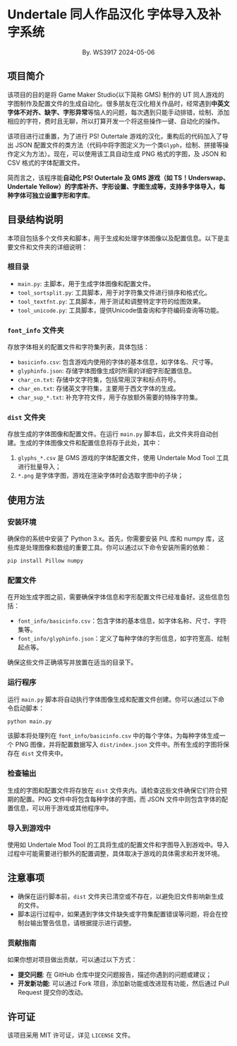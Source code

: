 # Undertale 同人作品汉化 字体导入及补字系统
<center>
    By. WS3917  2024-05-06
</center>

## 项目简介

该项目的目的是将 Game Maker Studio(以下简称 GMS) 制作的 UT 同人游戏的字图制作及配置文件的生成自动化。很多朋友在汉化相关作品时，经常遇到**中英文字体不对齐、缺字、字形异常**等恼人的问题，每次遇到只能手动排错，绘制、添加相应的字符，费时且无聊，所以打算开发一个将这些操作一键、自动化的操作。

该项目进行过重置，为了进行 PS! Outertale 游戏的汉化，重构后的代码加入了导出 JSON 配置文件的类方法（代码中将字图定义为一个类`Glyph`，绘制、拼接等操作定义为方法）。现在，可以使用该工具自动生成 PNG 格式的字图，及 JSON 和 CSV 格式的字体配置文件。

简而言之，该程序能**自动化 PS! Outertale 及 GMS 游戏（如 TS！Underswap、Undertale Yellow）的字库补齐、字形设置、字图生成等，支持多字体导入，每种字体可独立设置字形和字库**。


## 目录结构说明

本项目包括多个文件夹和脚本，用于生成和处理字体图像以及配置信息。以下是主要文件和文件夹的详细说明：

### 根目录
- `main.py`: 主脚本，用于生成字体图像和配置文件。
- `tool_sortsplit.py`: 工具脚本，用于对字符集文件进行排序和格式化。
- `tool_textfnt.py`: 工具脚本，用于测试和调整特定字符的绘图效果。
- `tool_unicode.py`: 工具脚本，提供Unicode值查询和字符编码查询等功能。

### `font_info` 文件夹
存放字体相关的配置文件和字符集列表，具体包括：
- `basicinfo.csv`: 包含游戏内使用的字体的基本信息，如字体名、尺寸等。
- `glyphinfo.json`: 存储字体图像生成时所需的详细字形配置信息。
- `char_cn.txt`: 存储中文字符集，包括常用汉字和标点符号。
- `char_en.txt`: 存储英文字符集，主要用于西文字体的生成。
- `char_sup_*.txt`: 补充字符文件，用于存放额外需要的特殊字符集。

### `dist` 文件夹
存放生成的字体图像和配置文件。在运行 `main.py` 脚本后，此文件夹将自动创建。生成的字体图像文件和配置信息将存于此处，其中：

1. `glyphs_*.csv` 是 GMS 游戏的字体配置文件，使用 Undertale Mod Tool 工具进行批量导入；
2. `*.png` 是字体字图，游戏在渲染字体时会选取字图中的子块；

## 使用方法

### 安装环境

确保你的系统中安装了 Python 3.x。首先，你需要安装 PIL 库和 numpy 库，这些库是处理图像和数组的重要工具。你可以通过以下命令安装所需的依赖：

```bash
pip install Pillow numpy
```

### 配置文件

在开始生成字图之前，需要确保字体信息和字形配置文件已经准备好。这些信息包括：

- `font_info/basicinfo.csv`：包含字体的基本信息，如字体名称、尺寸、字符集等。
- `font_info/glyphinfo.json`：定义了每种字体的字形信息，如字符宽高、绘制起点等。

确保这些文件正确填写并放置在适当的目录下。

### 运行程序

运行 `main.py` 脚本将自动执行字体图像生成和配置文件创建。你可以通过以下命令启动脚本：

```bash
python main.py
```

该脚本将处理列在 `font_info/basicinfo.csv` 中的每个字体，为每种字体生成一个 PNG 图像，并将配置数据写入 `dist/index.json` 文件中。所有生成的字图将保存在 `dist` 文件夹中。

### 检查输出

生成的字图和配置文件将存放在 `dist` 文件夹内。请检查这些文件确保它们符合预期的配置。PNG 文件中将包含每种字体的字图，而 JSON 文件中则包含字体的配置信息，可以用于游戏或其他程序中。

### 导入到游戏中

使用如 Undertale Mod Tool 的工具将生成的配置文件和字图导入到游戏中。导入过程中可能需要进行额外的配置调整，具体取决于游戏的具体需求和开发环境。

## 注意事项

- 确保在运行脚本前，`dist` 文件夹已清空或不存在，以避免旧文件影响新生成的文件。
- 脚本运行过程中，如果遇到字体文件缺失或字符集配置错误等问题，将会在控制台输出警告信息，请根据提示进行调整。

### 贡献指南

如果你想对项目做出贡献，可以通过以下方式：
- **提交问题**: 在 GitHub 仓库中提交问题报告，描述你遇到的问题或建议；
- **开发新功能**: 可以通过 Fork 项目，添加新功能或改进现有功能，然后通过 Pull Request 提交你的改动。

## 许可证
该项目采用 MIT 许可证，详见 `LICENSE` 文件。
